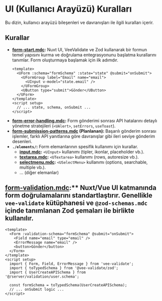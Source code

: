 # UI (Kullanıcı Arayüzü) Kuralları

Bu dizin, kullanıcı arayüzü bileşenleri ve davranışları ile ilgili kuralları içerir.

## Kurallar

- **[form-start.mdc](./form-start.mdc):** Nuxt UI, VeeValidate ve Zod kullanarak bir formun temel yapısını kurma ve doğrulama entegrasyonunu başlatma kurallarını tanımlar. Form oluşturmaya başlamak için ilk adımdır.
  ```vue
  <template>
    <UForm :schema="formSchema" :state="state" @submit="onSubmit">
      <UFormGroup label="Email" name="email">
        <UInput v-model="state.email" />
      </UFormGroup>
      <UButton type="submit">Gönder</UButton>
    </UForm>
  </template>
  <script setup>
    // ... state, schema, onSubmit ...
  </script>
  ```
- **[form-error-handling.mdc](./form-error-handling.mdc):** Form gönderimi sonrası API hatalarını detaylı yönetme stratejileri (`<UAlert>`, `setErrors`, `useToast`).
- **[form-submission-patterns.mdc](./form-submission-patterns.mdc) (Planlanan):** Başarılı gönderim sonrası işlemler, farklı API yanıtlarına göre davranışlar gibi ileri seviye gönderim desenleri.
- **`./elements/`:** Form elemanlarının spesifik kullanımı için kurallar.
  - **[input.mdc](./elements/input.mdc):** `<UInput>` kullanımı (tipler, ikonlar, placeholder vb.).
  - **[textarea.mdc](./elements/textarea.mdc):** `<UTextarea>` kullanımı (rows, autoresize vb.).
  - **[selectmenu.mdc](./elements/selectmenu.mdc):** `<USelectMenu>` kullanımı (options, searchable, multiple vb.).
  - ... (diğer elemanlar)

## [form-validation.mdc](./form-validation.mdc):** Nuxt/Vue UI katmanında form doğrulamalarını standartlaştırır. Genellikle `vee-validate` kütüphanesi ve `@zod-schemas.mdc` içinde tanımlanan Zod şemaları ile birlikte kullanılır.
  ```vue
  <template>
    <Form :validation-schema="formSchema" @submit="onSubmit">
      <Field name="email" type="email" />
      <ErrorMessage name="email" />
      <button>Gönder</button>
    </Form>
  </template>
  <script setup>
    import { Form, Field, ErrorMessage } from 'vee-validate';
    import { toTypedSchema } from '@vee-validate/zod';
    import { UserCreateAPISchema } from '@/server/validation/user.schema';

    const formSchema = toTypedSchema(UserCreateAPISchema);
    // ... onSubmit logic ...
  </script>
  ``` 